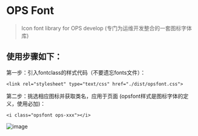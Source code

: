 OPS Font
===================

> Icon font library for OPS develop (专门为运维开发整合的一套图标字体库)

## 使用步骤如下：

第一步：引入fontclass的样式代码（不要遗忘fonts文件）：
```
<link rel="stylesheet" type="text/css" href="./dist/opsfont.css">
```
第二步：挑选相应图标并获取类名，应用于页面 (opsfont样式是图标字体的定义，使用必加)：
```
<i class="opsfont ops-xxx"></i>
```
![image](/guansoul/OPS-Font/blob/master/example/opsfont.png?raw=true)

<!-- ## Bower support
```
bower install OPSFont
```

## NPM support
```
npm install OPSFont
``` -->
